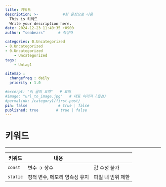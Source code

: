```yaml
---
title: 키워드
description: >-           #한 문장으로 나옴
  This is 키워드
  Write your description here.
date: 2024-12-23 11:40:35 +0900
author: "seabears"      # 작성자

categories: 0.Uncategorized
- 0.Uncategorized
- 0.Uncategorized
    - Uncategorized  
tags: 
    - Untag1

sitemap :
  changefreq : daily
  priority : 1.0

#excerpt: "이 글의 요약"   # 요약
#image: "url_to_image.jpg"   # 대표 이미지 (옵션)
#permalink: /category1/first-post/
pin: false              # true | false
published: true        # true | false
---
```


# 키워드

---
| 키워드  | 내용                          |          |
|---------|------------------------------|----------|
| `const` | 변수 → 상수                   | 값 수정 불가  |
| `static`| 정적 변수, 메모리 영속성 유지  | 파일 내 범위 제한  |

